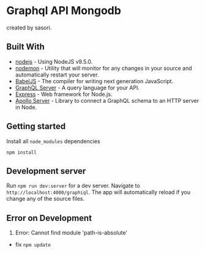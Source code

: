 # Graphql API Mongodb
created by sasori.

## Built With

* [nodejs](https://nodejs.org/en/) - Using NodeJS v9.5.0.
* [nodemon](https://nodemon.io/) - Utility that will monitor for any changes in your source and automatically restart your server.
* [BabelJS](https://babeljs.io/) - The compiler for writing next generation JavaScript.
* [GraphQL Server](http://graphql.org/) - A query language for your API.
* [Express](https://expressjs.com/) - Web framework for Node.js.
* [Apollo Server](https://www.apollographql.com/docs/apollo-server/) - Library to connect a GraphQL schema to an HTTP server in Node.


## Getting started

Install all `node_modules` dependencies
```
npm install
```

## Development server

Run `npm run dev:server` for a dev server. Navigate to `http://localhost:4000/graphiql`. The app will automatically reload if you change any of the source files.

## Error on Development

1. Error: Cannot find module 'path-is-absolute'
- fix ```npm update```